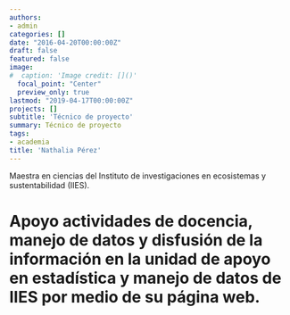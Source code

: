 ```yaml
---
authors:
- admin
categories: []
date: "2016-04-20T00:00:00Z"
draft: false
featured: false
image:
#  caption: 'Image credit: []()'
  focal_point: "Center"
  preview_only: true
lastmod: "2019-04-17T00:00:00Z"
projects: []
subtitle: 'Técnico de proyecto'
summary: Técnico de proyecto
tags:
- academia
title: 'Nathalia Pérez'
---
```


Maestra en ciencias del Instituto de investigaciones en ecosistemas y sustentabilidad (IIES).

# Apoyo actividades de docencia, manejo de datos y disfusión de la información en la unidad de apoyo en estadística y manejo de datos de IIES por medio de su página web. 